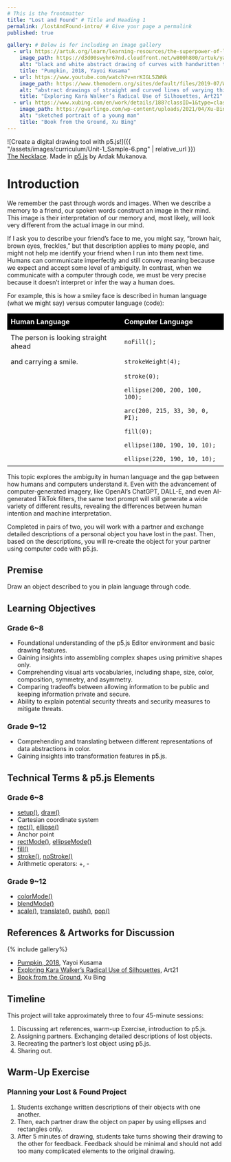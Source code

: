 ```yaml
---
# This is the frontmatter
title: "Lost and Found" # Title and Heading 1
permalink: /lostAndFound-intro/ # Give your page a permalink
published: true

gallery: # Below is for including an image gallery
  - url: https://artuk.org/learn/learning-resources/the-superpower-of-looking-yayoi-kusamas-spotty-pumpkin
    image_path: https://d3d00swyhr67nd.cloudfront.net/w800h800/artuk/yayoi-kusama-pumpkin-2018-1.jpg
    alt: "black and white abstract drawing of curves with handwritten text: too much future "
    title: "Pumpkin, 2018, Yayoi Kusama"
  - url: https://www.youtube.com/watch?v=nrKIGL5ZWNk
    image_path: https://www.themodern.org/sites/default/files/2019-07/Walker_Slavery%21-Slavery%21_1.jpg
    alt: "abstract drawings of straight and curved lines of varying thickness"
    title: "Exploring Kara Walker’s Radical Use of Silhouettes, Art21"
  - url: https://www.xubing.com/en/work/details/188?classID=1&type=class#188
    image_path: https://gwarlingo.com/wp-content/uploads/2021/04/Xu-Bing-06-1.jpg
    alt: "sketched portrait of a young man"
    title: "Book from the Ground, Xu Bing"
---
```


![Create a digital drawing tool with p5.js!]({{ "/assets/images/curriculum/Unit-1_Sample-6.png" | relative_url }})  
[The Necklace](https://cc-lab-portfolio-ardak.glitch.me/p1.html). Made in [p5.js](https://p5js.org/) by Ardak Mukanova.

# Introduction

We remember the past through words and images. When we describe a memory to a friend, our spoken words construct an image in their mind. This image is their interpretation of our memory and, most likely, will look very different from the actual image in our mind.

If I ask you to describe your friend’s face to me, you might say, “brown hair, brown eyes, freckles,” but that description applies to many people, and might not help me identify your friend when I run into them next time. Humans can communicate imperfectly and still convey meaning because we expect and accept some level of ambiguity. In contrast, when we communicate with a computer through code, we must be very precise because it doesn’t interpret or infer the way a human does.

For example, this is how a smiley face is described in human language (what we might say) versus computer language (code):

<table style="border-collapse: collapse; width: 100%;">
  <thead>
    <tr style="background-color: black; color: white;">
      <th style="padding: 8px; text-align: left;">Human Language</th>
      <th style="padding: 8px; text-align: left;">Computer Language</th>
    </tr>
  </thead>
  <tbody>
    <tr>
      <td style="padding: 8px;">The person is looking straight ahead</td>
      <td style="padding: 8px;"><code>noFill();</code></td>
    </tr>
    <tr>
      <td style="padding: 8px;">and carrying a smile.</td>
      <td style="padding: 8px;"><code>strokeWeight(4);</code></td>
    </tr>
    <tr>
      <td style="padding: 8px;"></td>
      <td style="padding: 8px;"><code>stroke(0);</code></td>
    </tr>
    <tr>
      <td style="padding: 8px;"></td>
      <td style="padding: 8px;"><code>ellipse(200, 200, 100, 100);</code></td>
    </tr>
    <tr>
      <td style="padding: 8px;"></td>
      <td style="padding: 8px;"><code>arc(200, 215, 33, 30, 0, PI);</code></td>
    </tr>
    <tr>
      <td style="padding: 8px;"></td>
      <td style="padding: 8px;"><code>fill(0);</code></td>
    </tr>
    <tr>
      <td style="padding: 8px;"></td>
      <td style="padding: 8px;"><code>ellipse(180, 190, 10, 10);</code></td>
    </tr>
    <tr>
      <td style="padding: 8px;"></td>
      <td style="padding: 8px;"><code>ellipse(220, 190, 10, 10);</code></td>
    </tr>
  </tbody>
</table>

This topic explores the ambiguity in human language and the gap between how humans and computers understand it. Even with the advancement of computer-generated imagery, like OpenAI’s ChatGPT, DALL-E, and even AI-generated TikTok filters, the same text prompt will still generate a wide variety of different results, revealing the differences between human intention and machine interpretation.

Completed in pairs of two, you will work with a partner and exchange detailed descriptions of a personal object you have lost in the past. Then, based on the descriptions, you will re-create the object for your partner using computer code with p5.js.

## Premise

Draw an object described to you in plain language through code.

## Learning Objectives

### Grade 6~8

- Foundational understanding of the p5.js Editor environment and basic drawing features.
- Gaining insights into assembling complex shapes using primitive shapes only.
- Comprehending visual arts vocabularies, including shape, size, color, composition, symmetry, and asymmetry.
- Comparing tradeoffs between allowing information to be public and keeping information private and secure.
- Ability to explain potential security threats and security measures to mitigate threats.

### Grade 9~12

- Comprehending and translating between different representations of data abstractions in color.
- Gaining insights into transformation features in p5.js.

## Technical Terms & p5.js Elements

### Grade 6~8

- [setup()](https://p5js.org/reference/p5/setup/), [draw()](https://p5js.org/reference/p5/draw/)
- Cartesian coordinate system
- [rect()](https://p5js.org/reference/p5/rect/), [ellipse()](https://p5js.org/reference/p5/ellipse/)
- Anchor point
- [rectMode()](https://beta.p5js.org/reference/p5/rectmode/), [ellipseMode()](https://beta.p5js.org/reference/p5/ellipsemode/)
- [fill()](https://p5js.org/reference/p5/fill/)
- [stroke()](https://p5js.org/reference/p5/stroke/), [noStroke()](https://p5js.org/reference/p5/noStroke/)
- Arithmetic operators: +, -

### Grade 9~12

- [colorMode()](https://beta.p5js.org/reference/p5/colormode/)
- [blendMode()](https://beta.p5js.org/reference/p5/blendmode/)
- [scale()](https://beta.p5js.org/reference/p5/scale/), [translate()](https://beta.p5js.org/reference/p5/translate/), [push()](https://beta.p5js.org/reference/p5/push/), [pop()](https://beta.p5js.org/reference/p5/pop/)

## References & Artworks for Discussion

{% include gallery%}

- [Pumpkin, 2018](https://artuk.org/learn/learning-resources/the-superpower-of-looking-yayoi-kusamas-spotty-pumpkin), Yayoi Kusama
- [Exploring Kara Walker’s Radical Use of Silhouettes](https://www.youtube.com/watch?v=nrKIGL5ZWNk), Art21
- [Book from the Ground](https://www.xubing.com/en/work/details/188?classID=1&type=class#188), Xu Bing

## Timeline

This project will take approximately three to four 45-minute sessions:

1. Discussing art references, warm-up Exercise, introduction to p5.js.
1. Assigning partners. Exchanging detailed descriptions of lost objects.
1. Recreating the partner’s lost object using p5.js.
1. Sharing out.

## Warm-Up Exercise

### Planning your Lost & Found Project

1. Students exchange written descriptions of their objects with one another.
1. Then, each partner draw the object on paper by using ellipses and rectangles only.
1. After 5 minutes of drawing, students take turns showing their drawing to the other for feedback. Feedback should be minimal and should not add too many complicated elements to the original drawing.
